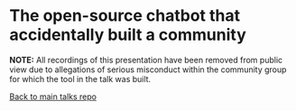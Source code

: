 # The open-source chatbot that accidentally built a community

**NOTE:** All recordings of this presentation have been removed from public view due to allegations of serious misconduct within the community group for which the tool in the talk was built.

[Back to main talks repo](https://github.com/lisushka/talks)
